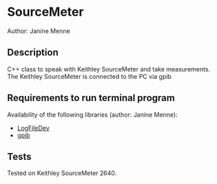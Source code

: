 # SourceMeter
Author: Janine Menne

## Description
C++ class to speak with Keithley SourceMeter and take measurements.  
The Keithley SourceMeter is connected to the PC via gpib

## Requirements to run terminal program

Availability of the following libraries (author: Janine Menne):  
* [LogFileDev][4]  
* [gpib][5] 

## Tests
Tested on Keithley SourceMeter 2640.


[1]: https://github.com/jamenne/Keithley_SourceMeter_Control
[2]: https://github.com/jamenne/Keithley_MultiMeter_Control
[3]: https://github.com/jamenne/PeltierElementControl
[4]: https://github.com/jamenne/Device_Logfiles  
[5]: https://github.com/jamenne/gpib 